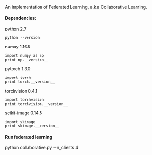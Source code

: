 An implementation of Federated Learning, a.k.a Collaborative Learning.

#### Dependencies:

python 2.7
```
python --version
```

numpy 1.16.5

```
import numpy as np
print np.__version__
```

pytorch 1.3.0

```
import torch
print torch.__version__
```

torchvision 0.4.1

```
import torchvision
print torchvision.__version__
```

scikit-image 0.14.5

```
import skimage
print skimage.__version__
```

#### Run federated learning

python collaborative.py --n_clients 4
